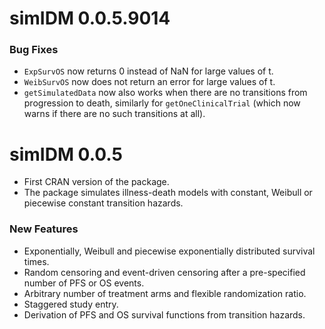 # simIDM 0.0.5.9014

### Bug Fixes

- `ExpSurvOS` now returns 0 instead of NaN for large values of t.
- `WeibSurvOS` now does not return an error for large values of t.
- `getSimulatedData` now also works when there are no transitions from progression to death, similarly for `getOneClinicalTrial` (which now warns if there are no such transitions at all).


# simIDM 0.0.5

- First CRAN version of the package.
- The package simulates illness-death models with constant, Weibull or piecewise constant transition hazards.

### New Features

- Exponentially, Weibull and piecewise exponentially distributed survival times.
- Random censoring and event-driven censoring after a pre-specified number of PFS or OS events.
- Arbitrary number of treatment arms and flexible randomization ratio.
- Staggered study entry.
- Derivation of PFS and OS survival functions from transition hazards.
